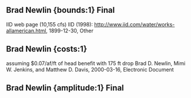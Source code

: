 ## Brad Newlin {bounds:1} Final
IID web page (10,155 cfs)
IID (1998): http://www.iid.com/water/works-allamerican.html, 1899-12-30, Other

## Brad Newlin {costs:1} 
assuming $0.07/af/ft of head benefit with 175 ft drop
Brad D. Newlin, Mimi W. Jenkins, and Matthew D. Davis, 2000-03-16, Electronic Document

## Brad Newlin {amplitude:1} Final

